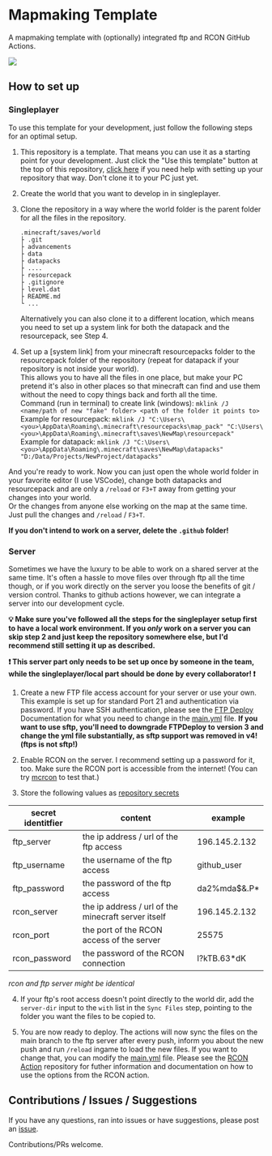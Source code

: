 # Mapmaking Template

A mapmaking template with (optionally) integrated ftp and RCON GitHub Actions.

![](https://media.discordapp.net/attachments/256539745583104001/821182549220261918/unknown.png)

## How to set up

### Singleplayer

To use this template for your development, just follow the following steps for an optimal setup.

1. This repository is a template. That means you can use it as a starting point for your development. Just click the "Use this template" button at the top of this repository, [click here](https://docs.github.com/en/github/creating-cloning-and-archiving-repositories/creating-a-repository-from-a-template#creating-a-repository-from-a-template) if you need help with setting up your repository that way. Don't clone it to your PC just yet.

2. Create the world that you want to develop in in singleplayer.

3. Clone the repository in a way where the world folder is the parent folder for all the files in the repository.  
	```
	.minecraft/saves/world
	├ .git
	├ advancements
	├ data
	├ datapacks
	├ ....
	├ resourcepack
	├ .gitignore
	├ level.dat
	├ README.md
	└ ...
	```

	Alternatively you can also clone it to a different location, which means you need to set up a system link for both the datapack and the resourcepack, see Step 4.

4. Set up a [system link] from your minecraft resourcepacks folder to the resourcepack folder of the repository (repeat for datapack if your repository is not inside your world).  
This allows you to have all the files in one place, but make your PC pretend it's also in other places so that minecraft can find and use them without the need to copy things back and forth all the time.  
Command (run in terminal) to create link (windows): `mklink /J <name/path of new "fake" folder> <path of the folder it points to>`  
Example for resourcepack: `mklink /J "C:\Users\<you>\AppData\Roaming\.minecraft\resourcepacks\map_pack" "C:\Users\<you>\AppData\Roaming\.minecraft\saves\NewMap\resourcepack"`  
Example for datapack: `mklink /J "C:\Users\<you>\AppData\Roaming\.minecraft\saves\NewMap\datapacks" "D:/Data/Projects/NewProject/datapacks"`

And you're ready to work. Now you can just open the whole world folder in your favorite editor (I use VSCode), change both datapacks and resourcepack and are only a `/reload` or `F3+T` away from getting your changes into your world.  
Or the changes from anyone else working on the map at the same time. Just pull the changes and `/reload` / `F3+T`.

**If you don't intend to work on a server, delete the `.github` folder!**

### Server

Sometimes we have the luxury to be able to work on a shared server at the same time. It's often a hassle to move files over through ftp all the time though, or if you work directly on the server you loose the benefits of git / version control. Thanks to github actions however, we can integrate a server into our development cycle.

**💡 Make sure you've followed all the steps for the singleplayer setup first to have a local work environment. If you _only_ work on a server you can skip step 2 and just keep the repository somewhere else, but I'd recommend still setting it up as described.**

**❗ This server part only needs to be set up once by someone in the team, while the singleplayer/local part should be done by every collaborator! ❗**

1. Create a new FTP file access account for your server or use your own. This example is set up for standard Port 21 and authentication via password. If you have SSH authentication, please see the [FTP Deploy](https://github.com/marketplace/actions/ftp-deploy) Documentation for what you need to change in the [main.yml](./.github/workflows/main.yml) file. **If you want to use sftp, you'll need to downgrade FTPDeploy to version 3 and change the yml file substantially, as sftp support was removed in v4! (ftps is not sftp!)**

2. Enable RCON on the server. I recommend setting up a password for it, too. Make sure the RCON port is accessible from the internet! (You can try [mcrcon](https://github.com/Tiiffi/mcrcon/releases) to test that.) 

3. Store the following values as [repository secrets](https://docs.github.com/en/actions/reference/encrypted-secrets)

|secret identitfier|content|example|
|-|-|-|
|ftp_server| the ip address / url of the ftp access | 196.145.2.132|
|ftp_username| the username of the ftp access	| github_user|
|ftp_password| the password of the ftp access | da2%mda$&.P*|
|rcon_server| the ip address / url of the minecraft server itself | 196.145.2.132|
|rcon_port| the port of the RCON access of the server | 25575|
|rcon_password|the password of the RCON connection|l?kTB.63*dK|

_rcon and ftp server might be identical_

4. If your ftp's root access doesn't point directly to the world dir, add the `server-dir` input to the `with` list in the `Sync Files` step, pointing to the folder you want the files to be copied to.

5. You are now ready to deploy. The actions will now sync the files on the main branch to the ftp server after every push, inform you about the new push and run `/reload` ingame to load the new files. If you want to change that, you can modify the [main.yml](./.github/workflows/main.yml) file. Please see the [RCON Action](https://github.com/Plagiatus/RCON-Action/) repository for futher information and documentation on how to use the options from the RCON action.


## Contributions / Issues / Suggestions
If you have any questions, ran into issues or have suggestions, please post an [issue](/issues).

Contributions/PRs welcome.

